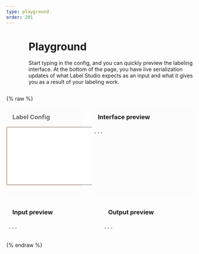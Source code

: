 ```yaml
---
type: playground
order: 201
---
```


<!--suppress BadExpressionStatementJS -->
<div style="padding-left: 60px; max-width: 700px; margin: 0 auto; margin-bottom: 2em;">
    <h1>Playground</h1>
    Start typing in the config, and you can quickly preview the labeling interface. At the bottom of the page, you have live serialization updates of what Label Studio expects as an input and what it gives you as a result of your labeling work.
</div>


{% raw %}

<style scoped>
 .content {
     max-width: none !important;
     margin-left: 0 !important;
     padding: 1em 0 0 0;
 }

 .validation {
     margin-top: 1em;
     margin-left: 1em;
     color: red;
     text-transform: capitalize;
 }
 
 h3 {
  margin: 1em !important;
  width: unset;
  height: unset;
 }
 
 iframe {
     border: 0;
 }
 
 #render-editor {
     width: 100%;
 }

 #editor-wrap {
     background-color: rgb(252,252,252);
     padding: 5px;
     display: none;
 }

 .preview {
     padding: 5px;
     overflow: auto;
 }
 
.editor-row {
    display: flex; 
    margin-bottom: 1em; 
    width: 100% !important;
}

 .data-row {
    display: flex;
 }
 
.preview-col {
    width: 60%; 
    flex: 1; 
    background: rgb(252,252,252);
 }

.editor-area {
    border: 1px solid #f48a4259;
}
 
 .config-col {
    color: rgba(0,0,0,.6); 
    background: rgb(252,252,252); 
    margin-right: 2em; 
    width: 40%; 
 }

 .input-col {
 width: 49%;
 margin-right: 2%;
 }

 .output-col {
    width: 49%;
 }
 
@media screen and (max-width: 900px) {
.editor-row {
    flex-direction: column;
 }

 .data-row {
    flex-direction: column;
 }

.preview-col {
    width: 100%;
}

.config-col {
    width: 100%;
 }
 
 .input-col, .output-col { width: 100%; }
 
}
 
</style>

<div>
  <div class="editor-row">
    <div class="config-col">
      <h3>Label Config</h3>
      <div class="editor-area">
      <!-- Textarea -->
      <textarea name="label_config" cols="40" rows="10" class="project-form htx-html-editor"
                id="id_label_config"></textarea>
      </div>
      <div class="validation"></div><br>
    </div>
    <div class="preview-col">
      <h3>Interface preview</h3>
      <div id="editor-wrap"></div>
      <pre class="preview" id="preload-editor">...</pre>
    </div>
  </div>
</div>

<!--  & Preview in two cols -->
<div class="data-row">
  <div class="input-col">
    <h3>Input preview</h3>
    <div>
      <pre class="preview" id="upload-data-example">...</pre>
    </div>
  </div>
  <div class="output-col">
    <h3>Output preview</h3>
    <div class="ui positive message">
      <pre class="preview" id="data-results">...</pre>
    </div>
  </div>
</div>
</div>

<script>
 function debounce(func, wait, immediate) {
     let timeout;

     return function () {
         const context = this, args = arguments;
         const later = () => {
             timeout = null;
             if (!immediate) func.apply(context, args);
         };
         const callNow = immediate && !timeout;

         clearTimeout(timeout);
         timeout = setTimeout(later, wait);
         if (callNow) func.apply(context, args);
     };
 }

 $(function () {
    var prev_completion = null;
    
    // serialize editor output by timer
    setInterval(function () {
      let iframe = document.getElementById('render-editor');
      if (iframe !== null) {
        let Htx = iframe.contentWindow.Htx;
        if (typeof Htx !== 'undefined') {
          var completion = JSON.stringify(Htx.completionStore.selected.serializeCompletion(), null, 4);
          if (prev_completion !== completion) {
            $('#data-results').text(completion);
            prev_completion = completion;
          }
        }
      }
    }, 500);


     var host = "https://go.heartex.net";
     var url_string = window.location.href
     var url = new URL(url_string);
     
     // Label code mirror
     let labelEditor = CodeMirror.fromTextArea(document.getElementById('id_label_config'), {
         lineNumbers: true,
         mode: "text/html",         
     });

     var _c = url.searchParams.get("config");
     if (_c && _c.length > 0) {
         var config = url.searchParams.get("config");
         config = config.replace(/[<][b][r][>]/gm, "\n");
         labelEditor.setValue(config);
     } else {
         labelEditor.setValue(`<View>
         
<!-- Image with Polygons -->
<View style="padding: 25px; 
             box-shadow: 2px 2px 8px #AAA">
  <Header value="Label the image with polygons"/>
  <Image name="img" value="$image"/>
  <Text name="text1" 
        value="Select label, start to click on image"/>
        
  <PolygonLabels name="tag" toName="img">
    <Label value="Opossum" background="red"/>
    <Label value="Cat" background="blue"/>  
  </PolygonLabels>
</View>

<!-- Text with multi-choices -->
<View style="margin-top: 20px; padding: 25px; 
             box-shadow: 2px 2px 8px #AAA;">
  <Header value="Classify the text"/>
  <Text name="text2" value="$text"/>
  
  <Choices name="" toName="img" choice="multiple">
    <Choice alias="wisdom" value="Wisdom"/>
    <Choice alias="long" value="Long"/>
  </Choices>
</View>

</View>
`);
     }
     validate_config(labelEditor);
     
     // refresh for proper line numbers drawing
     labelEditor.refresh();
     // add validation
     labelEditor.on('change', debounce(function (editor) {
         validate_config(editor);
     }, 500));

     window.labelEditor = labelEditor;

     function validate_name() {
         let name = $('#id_title').val();
         validation_message('', 0);         
         return 0;
     }

     function validation_message(msg, status) {
         let o = $('.validation');
         o.text(msg);

         if (status === -1) {
             o.removeClass('hidden');
             o.addClass('visible');
         }
         if (status === 0) {
             o.removeClass('visible');
             o.addClass('hidden');
         }
     }

     // storage of validation results
     // let is_collection_ok = false;
     let is_label_ok = false;

     function editor_iframe(res) {
         // generate new iframe
         let iframe = $('<iframe><iframe>');
         iframe.className="editor-preview";
         // add iframe to wrapper div
         $('#editor-wrap').append(iframe);
         $('#editor-wrap').fadeIn();
         
         iframe.on('load', function () {
             // remove old iframe
             $('#render-editor').hide();
             $('#render-editor').remove();
             // assign id to new iframe
             iframe.attr('id', 'render-editor');
             // force to hide undo / redo / reset buttons 
             $('#render-editor').contents().find('head').append('<style>.ls-panel{display:none;}</style>');
             iframe.show();
             // set height for iframe
             let obj = document.getElementById('render-editor');
             obj.style.height = (obj.contentWindow.document.body.scrollHeight + 30) + 'px';
             // hide "..."
             $('#preload-editor').hide();
         });

         // load new data into iframe
         iframe.attr('srcdoc', res);
     }

     function show_render_editor(editor) {
         let config = labelEditor.getValue();
         $.ajax({
             url: host + '/demo/render-editor?full_editor=t&config=' + encodeURIComponent(config),
             method: 'GET',
             success: editor_iframe,
             error: function() {
                 $('#preload-editor').show();
             }
         })
     }
     
     // send request to server with configs to validate
     function validate_config(editor) {

         // get current scheme type from current editor
         let url = host + '/api/projects/validate/';
         var val = labelEditor.getValue();

         if (!val.length)
             return;

         // label config validation
         $.ajax({
             url: url,
             method: 'POST',
             data: {label_config: val},
             success: function (res) {
                 is_label_ok = true;
                 validation_message('', 0);
                 $('#render-editor').show();
                 show_render_editor(editor);
                 // check_submit_button();
             },
             error: function (res) {
                 is_label_ok = false;
                 validation_message(res.responseJSON['label_config'][0], -1);
                 $('#render-editor').hide();
                 // check_submit_button();
             }
         });

         // load sample task
         $.get({
             url: host + '/business/projects/upload-example/',
             data: {label_config: val}
         })
          .fail(o => {
              $('#upload-data-example').text('...')
          })
          .done(o => {
              $('#upload-data-example').text(JSON.stringify(JSON.parse(o), null, 4))
          })
     }

 });
</script>


{% endraw %}
